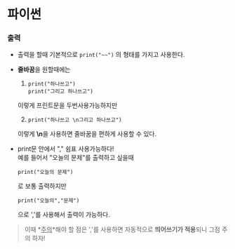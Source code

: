 # 파이썬

### 출력
- 출력을 할때 기본적으로
`print("~~")`
	의 형태를 가지고 사용한다.
- **줄바꿈**을 원할때에는 

   1.  `print("하나쓰고")`<br>
    `print("그리고 하나쓰고")`

	이렇게 프린트문을 두번사용가능하지만



   2.  `print("하나쓰고 \n그리고 하나쓰고")`
   
   이렇게 **\n**을 사용하면 줄바꿈을 편하게 사용할 수 있다.

- print문 안에서 "," 쉼표 사용가능하다!<br>
예를 들어서 "오늘의 문제"를 출력하고 싶을때<br>
  
  ```
  print("오늘의 문제")
  ```
    로 보통 출력하지만

  ```
  print("오늘의","문제")
  ```

    으로 ','를 사용해서 출력이 가능하다.<br>
>  이때 *<u>주의</u>*해야 할 점은 ','를 사용하면 자동적으로 **띄어쓰기가 적용**되니 그점 주의 하자!